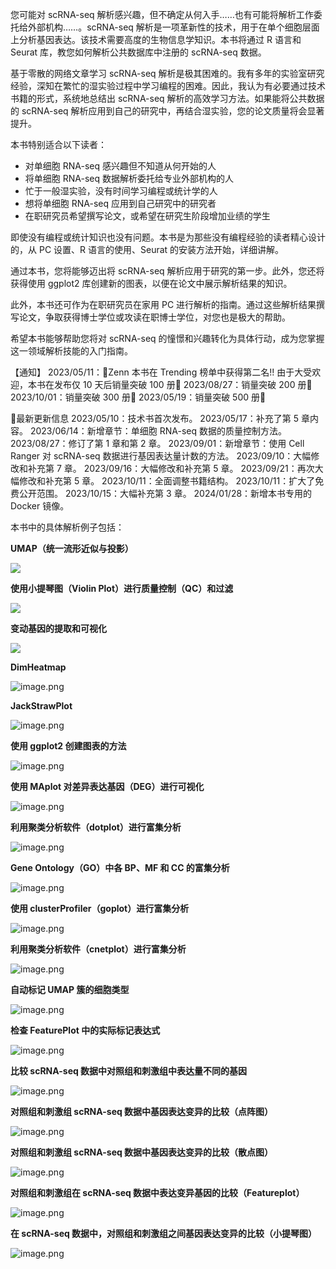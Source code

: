 您可能对 scRNA-seq 解析感兴趣，但不确定从何入手……也有可能将解析工作委托给外部机构……。scRNA-seq 解析是一项革新性的技术，用于在单个细胞层面上分析基因表达。该技术需要高度的生物信息学知识。本书将通过 R 语言和 Seurat 库，教您如何解析公共数据库中注册的 scRNA-seq 数据。

基于零散的网络文章学习 scRNA-seq 解析是极其困难的。我有多年的实验室研究经验，深知在繁忙的湿实验过程中学习编程的困难。因此，我认为有必要通过技术书籍的形式，系统地总结出 scRNA-seq 解析的高效学习方法。如果能将公共数据的 scRNA-seq 解析应用到自己的研究中，再结合湿实验，您的论文质量将会显著提升。

本书特别适合以下读者：

- 对单细胞 RNA-seq 感兴趣但不知道从何开始的人
- 将单细胞 RNA-seq 数据解析委托给专业外部机构的人
- 忙于一般湿实验，没有时间学习编程或统计学的人
- 想将单细胞 RNA-seq 应用到自己研究中的研究者
- 在职研究员希望撰写论文，或希望在研究生阶段增加业绩的学生

即使没有编程或统计知识也没有问题。本书是为那些没有编程经验的读者精心设计的，从 PC 设置、R 语言的使用、Seurat 的安装方法开始，详细讲解。

通过本书，您将能够迈出将 scRNA-seq 解析应用于研究的第一步。此外，您还将获得使用 ggplot2 库创建新的图表，以便在论文中展示解析结果的知识。

此外，本书还可作为在职研究员在家用 PC 进行解析的指南。通过这些解析结果撰写论文，争取获得博士学位或攻读在职博士学位，对您也是极大的帮助。

希望本书能够帮助您将对 scRNA-seq 的憧憬和兴趣转化为具体行动，成为您掌握这一领域解析技能的入门指南。

【通知】
2023/05/11：🎉Zenn 本书在 Trending 榜单中获得第二名!!
由于大受欢迎，本书在发布仅 10 天后销量突破 100 册🎉
2023/08/27：销量突破 200 册🎉
2023/10/01：销量突破 300 册🎉
2023/05/19：销量突破 500 册🎉

📰最新更新信息
2023/05/10：技术书首次发布。
2023/05/17：补充了第 5 章内容。
2023/06/14：新增章节：单细胞 RNA-seq 数据的质量控制方法。
2023/08/27：修订了第 1 章和第 2 章。
2023/09/01：新增章节：使用 Cell Ranger 对 scRNA-seq 数据进行基因表达量计数的方法。
2023/09/10：大幅修改和补充第 7 章。
2023/09/16：大幅修改和补充第 5 章。
2023/09/21：再次大幅修改和补充第 5 章。
2023/10/11：全面调整书籍结构。
2023/10/11：扩大了免费公开范围。
2023/10/15：大幅补充第 3 章。
2024/01/28：新增本书专用的 Docker 镜像。

本书中的具体解析例子包括：

**UMAP（统一流形近似与投影）**

![](https://raw.githubusercontent.com/aletolia/Pictures/main/202407081829797.png)

**使用小提琴图（Violin Plot）进行质量控制（QC）和过滤**

![](https://raw.githubusercontent.com/aletolia/Pictures/main/202407081830336.png)

**变动基因的提取和可视化**

![](https://raw.githubusercontent.com/aletolia/Pictures/main/202407081830988.png)

**DimHeatmap**

![image.png](https://raw.githubusercontent.com/aletolia/Pictures/main/202407081830236.png)

**JackStrawPlot**

![image.png](https://raw.githubusercontent.com/aletolia/Pictures/main/202407081831146.png)

**使用 ggplot2 创建图表的方法**

![image.png](https://raw.githubusercontent.com/aletolia/Pictures/main/202407081831878.png)

**使用 MAplot 对差异表达基因（DEG）进行可视化**

![image.png](https://raw.githubusercontent.com/aletolia/Pictures/main/202407081836983.png)

**利用聚类分析软件（dotplot）进行富集分析**

![image.png](https://raw.githubusercontent.com/aletolia/Pictures/main/202407081836333.png)

**Gene Ontology（GO）中各 BP、MF 和 CC 的富集分析**

![image.png](https://raw.githubusercontent.com/aletolia/Pictures/main/202407081836521.png)

**使用 clusterProfiler（goplot）进行富集分析**

![image.png](https://raw.githubusercontent.com/aletolia/Pictures/main/202407081837925.png)

**利用聚类分析软件（cnetplot）进行富集分析**

![image.png](https://raw.githubusercontent.com/aletolia/Pictures/main/202407081837351.png)

**自动标记 UMAP 簇的细胞类型**

![image.png](https://raw.githubusercontent.com/aletolia/Pictures/main/202407081837160.png)

**检查 FeaturePlot 中的实际标记表达式**

![image.png](https://raw.githubusercontent.com/aletolia/Pictures/main/202407081838464.png)

**比较 scRNA-seq 数据中对照组和刺激组中表达量不同的基因**

![image.png](https://raw.githubusercontent.com/aletolia/Pictures/main/202407081838553.png)

**对照组和刺激组 scRNA-seq 数据中基因表达变异的比较（点阵图）**

![image.png](https://raw.githubusercontent.com/aletolia/Pictures/main/202407081839015.png)

**对照组和刺激组 scRNA-seq 数据中基因表达变异的比较（散点图）**

![image.png](https://raw.githubusercontent.com/aletolia/Pictures/main/202407081839013.png)

**对照组和刺激组在 scRNA-seq 数据中表达变异基因的比较（Featureplot）**

![image.png](https://raw.githubusercontent.com/aletolia/Pictures/main/202407081839079.png)

**在 scRNA-seq 数据中，对照组和刺激组之间基因表达变异的比较（小提琴图）**

![image.png](https://raw.githubusercontent.com/aletolia/Pictures/main/202407081840802.png)
